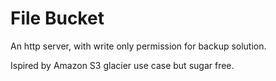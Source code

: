 # File Bucket

An http server, with write only permission for backup solution.

Ispired by Amazon S3 glacier use case but sugar free.

